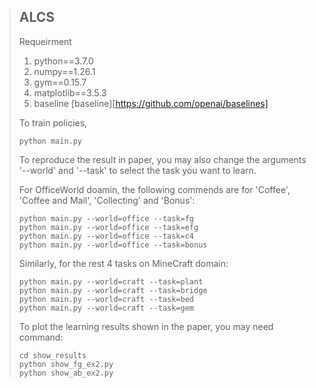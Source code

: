 > ## ALCS
> 
> Requeirment
> 1.   python==3.7.0
> 2.   numpy==1.26.1
> 3.   gym==0.15.7
> 4.   matplotlib==3.5.3
> 5.   baseline
>[baseline][https://github.com/openai/baselines]
> 
> To train policies, 
> 
>     python main.py
>
> To reproduce the result in paper, you may also change the arguments '--world' and '--task' to select the task you want to learn.
>
> For OfficeWorld doamin, the following commends are for 'Coffee', 'Coffee and Mail', 'Collecting' and 'Bonus':
> 
>     python main.py --world=office --task=fg
>     python main.py --world=office --task=efg
>     python main.py --world=office --task=c4
>     python main.py --world=office --task=bonus
>
> Similarly, for the rest 4 tasks on MineCraft domain:
> 
>     python main.py --world=craft --task=plant
>     python main.py --world=craft --task=bridge
>     python main.py --world=craft --task=bed
>     python main.py --world=craft --task=gem
>
> 
> To plot the learning results shown in the paper, you may need command:
> 
>     cd show_results
>     python show_fg_ex2.py
>     python show_ab_ex2.py
> 




